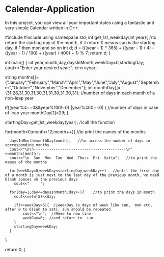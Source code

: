 # Calendar-Application
In this project, you can view all your important dates using a fantastic and very simple Calendar written in C++.

#include<iostream>
#include <iomanip>
using namespace std;
int get_1st_weekday(int year){  //to return the starting day of the month, if it return 0 means sun is the starting day, if 1 then mon and so on
  int d;
  d = (((year - 1) * 365) + ((year - 1) / 4) - ((year - 1) / 100) + ((year) / 400) + 1) % 7;
  return d;
}

int main()
{
   int year,month,day,daysInMonth,weekDay=0,startingDay;
   cout<<"Enter your desired year:";
   cin>>year;

   string months[]={"January","February","March","April","May","June","July","August","September","October","November","December"};
   int monthDay[]={31,28,31,30,31,30,31,31,30,31,30,31};   //number of days in each month of a non-leap year

   if((year%4==0&&year%100!=0)||year%400==0) { //number of days in case of leap year
       monthDay[1]=29;
   }

   startingDay=get_1st_weekday(year);  //call the function

   for(month=0;month<12;month++){    //to print the names of the months

      daysInMonth=monthDay[month];   //to access the number of days in corresponding months
      cout<<"\n\n------------------------------------------\n"<<months[month];
      cout<<"\n  Sun  Mon  Tue  Wed  Thurs  Fri  Sat\n";   //to print the names of the months

      for(weekDay=0;weekDay<startingDay;weekDay++)   //until the first day of a month is just next to the last day of the previous month, we need blank spaces on the previous days  
        cout<<"     ";

      for(day=1;day<=daysInMonth;day++){    //to print the days in month
        cout<<setw(5)<<day;

        if(++weekDay>6){  //weekDay is days of week like sun,  mon etc, after 0 to 6(sun to sat), sun should be repeated
            cout<<"\n";  //Move to new line
            weekDay=0;  //and return to  sun 
        }
        startingDay=weekDay;
      }

   }

return 0;
}

